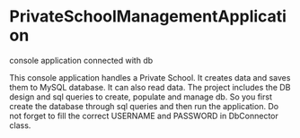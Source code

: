 # PrivateSchoolManagementApplication
console application connected with db


This console application handles a Private School. It creates data and saves them to MySQL database. It can also read data.
The project includes the DB design and sql queries to create, populate and manage db.
So you first create the database through sql queries and then run the application. Do not forget to fill the correct USERNAME and PASSWORD in DbConnector class.
